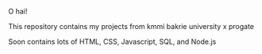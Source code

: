 O hai!

This repository contains my projects from kmmi bakrie university x progate

Soon contains lots of HTML, CSS, Javascript, SQL, and Node.js
